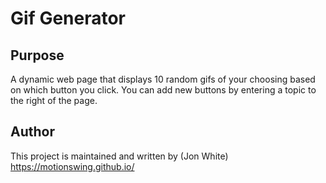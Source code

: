 # Gif Generator

## Purpose

A dynamic web page that displays 10 random gifs of your choosing based on which button you click. You can add new buttons by entering a topic to the right of the page. 

## Author

This project is maintained and written by 
(Jon White) https://motionswing.github.io/